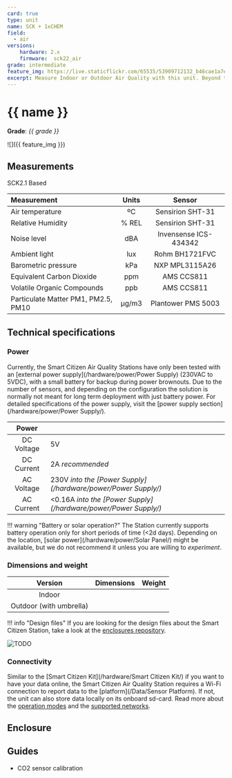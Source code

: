 ```yaml
---
card: true
type: unit
name: SCK + 1xCHEM
field:
  - air
versions:
    hardware: 2.x
    firmware:  sck22_air
grade: intermediate
feature_img: https://live.staticflickr.com/65535/53909712132_b46cae1a7e_k.jpg
excerpt: Measure Indoor or Outdoor Air Quality with this unit. Beyond the metrics from the kit, it can measure CO2 with a very reliable CO2 sensor!
---
```


# {{ name }}

**Grade**: _{{ grade }}_

![]({{ feature_img }})

## Measurements

SCK2.1 Based

| Measurement                           | Units | Sensor                |
|:-                                     |:-:    |:-:                    |
| Air temperature                       | ºC    | Sensirion SHT-31      |
| Relative Humidity                     | % REL | Sensirion SHT-31      |
| Noise level                           | dBA   | Invensense ICS-434342 |
| Ambient light                         | lux   | Rohm BH1721FVC        |
| Barometric pressure                   | kPa   | NXP MPL3115A26        |
| Equivalent Carbon Dioxide             | ppm   | AMS CCS811            |
| Volatile Organic Compounds            | ppb   | AMS CCS811            |
| Particulate Matter PM1, PM2.5, PM10   | µg/m3 | Plantower PMS 5003    |


## Technical specifications

### Power

Currently, the Smart Citizen Air Quality Stations have only been tested with an [external power supply](/hardware/power/Power Supply) (230VAC to 5VDC), with a small battery for backup during power brownouts. Due to the number of sensors, and depending on the configuration the solution is normally not meant for long term deployment with just battery power. For detailed specifications of the power supply, visit the [power supply section](/hardware/power/Power Supply/).

| Power        |                                                                  |
| :-:          | :-                                                               |
| DC Voltage   | 5V                                                               |
| DC Current   | 2A _recommended_                                                 |
| AC Voltage   | 230V  _into the [Power Supply](/hardware/power/Power Supply/)_   |
| AC Current   | <0.16A _into the [Power Supply](/hardware/power/Power Supply/)_  |

!!! warning "Battery or solar operation?"
    The Station currently supports battery operation only for short periods of time (<2d days). Depending on the location, [solar power](/hardware/power/Solar Panel/) might be available, but we do not recommend it unless you are willing to _experiment_.

### Dimensions and weight

<!-- TODO - Add table with size -->

| Version       | Dimensions | Weight |
| :-:           | :-         | :-     |
| Indoor         | | |
| Outdoor (with umbrella)         | | |

!!! info "Design files"
    If you are looking for the design files about the Smart Citizen Station, take a look at the [enclosures repository](https://github.com/fablabbcn/smartcitizen-enclosures/).

![TODO](TODO)

### Connectivity

Similar to the [Smart Citizen Kit](/hardware/Smart Citizen Kit/) if you want to have your data online, the Smart Citizen Air Quality Station requires a Wi-Fi connection to report data to the [platform](/Data/Sensor Platform). If not, the unit can also store data locally on its onboard sd-card. Read more about the [operation modes](/hardware/Smart%20Citizen%20Kit/#operation-modes) and the [supported networks](/_FAQ/#what-networks-does-it-support).

## Enclosure

## Guides

- CO2 sensor calibration